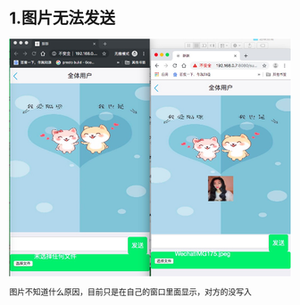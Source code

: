 # 1.图片无法发送

![image-20190914154832158](../image/image-20190914154832158.png)

图片不知道什么原因，目前只是在自己的窗口里面显示，对方的没写入





